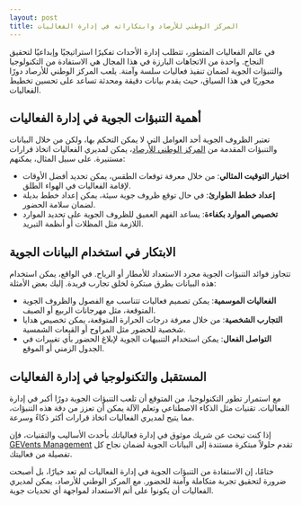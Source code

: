 ```yaml
---
layout: post
title: المركز الوطني للأرصاد وابتكاراته في إدارة الفعاليات
---
```



في عالم الفعاليات المتطور، تتطلب إدارة الأحداث تفكيرًا استراتيجيًا وإبداعيًا لتحقيق النجاح. واحدة من الاتجاهات البارزة في هذا المجال هي الاستفادة من التكنولوجيا والتنبؤات الجوية لضمان تنفيذ فعاليات سلسة وآمنة. يلعب المركز الوطني للأرصاد دورًا محوريًا في هذا السياق، حيث يقدم بيانات دقيقة ومحدثة تساعد على تحسين تخطيط الفعاليات.

## أهمية التنبؤات الجوية في إدارة الفعاليات

تعتبر الظروف الجوية أحد العوامل التي لا يمكن التحكم بها، ولكن من خلال البيانات والتنبؤات المقدمة من [المركز الوطني للأرصاد](https://geventm.com/)، يمكن لمديري الفعاليات اتخاذ قرارات مستنيرة. على سبيل المثال، يمكنهم:

- **اختيار التوقيت المثالي**: من خلال معرفة توقعات الطقس، يمكن تحديد أفضل الأوقات لإقامة الفعاليات في الهواء الطلق.
- **إعداد خطط الطوارئ**: في حال توقع ظروف جوية سيئة، يمكن إعداد خطط بديلة لضمان سلامة الحضور.
- **تخصيص الموارد بكفاءة**: يساعد الفهم العميق للظروف الجوية على تحديد الموارد اللازمة مثل المظلات أو أنظمة التبريد.

## الابتكار في استخدام البيانات الجوية

تتجاوز فوائد التنبؤات الجوية مجرد الاستعداد للأمطار أو الرياح. في الواقع، يمكن استخدام هذه البيانات بطرق مبتكرة لخلق تجارب فريدة. إليك بعض الأمثلة:

- **الفعاليات الموسمية**: يمكن تصميم فعاليات تتناسب مع الفصول والظروف الجوية المتوقعة، مثل مهرجانات الربيع أو الصيف.
- **التجارب الشخصية**: من خلال معرفة درجات الحرارة المتوقعة، يمكن تخصيص هدايا شخصية للحضور مثل المراوح أو القبعات الشمسية.
- **التواصل الفعال**: يمكن استخدام التنبيهات الجوية لإبلاغ الحضور بأي تغييرات في الجدول الزمني أو الموقع.

## المستقبل والتكنولوجيا في إدارة الفعاليات

مع استمرار تطور التكنولوجيا، من المتوقع أن تلعب التنبؤات الجوية دورًا أكبر في إدارة الفعاليات. تقنيات مثل الذكاء الاصطناعي وتعلم الآلة يمكن أن تعزز من دقة هذه التنبؤات، مما يتيح لمديري الفعاليات اتخاذ قرارات أكثر ذكاءً وسرعة.

إذا كنت تبحث عن شريك موثوق في إدارة فعالياتك بأحدث الأساليب والتقنيات، فإن [GEVents Management](https://geventm.com/) تقدم حلولاً مبتكرة مستندة إلى البيانات الجوية لضمان نجاح كل تفصيلة من فعاليتك.

ختامًا، إن الاستفادة من التنبؤات الجوية في إدارة الفعاليات لم تعد خيارًا، بل أصبحت ضرورة لتحقيق تجربة متكاملة وآمنة للحضور. مع المركز الوطني للأرصاد، يمكن لمديري الفعاليات أن يكونوا على أتم الاستعداد لمواجهة أي تحديات جوية.